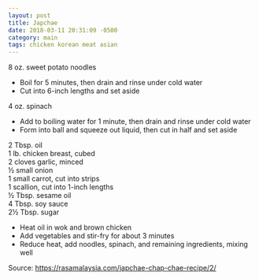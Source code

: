 ```yaml
---
layout: post
title: Japchae
date: 2018-03-11 20:31:09 -0500
category: main
tags: chicken korean meat asian
---
```

8 oz. sweet potato noodles  

  * Boil for 5 minutes, then drain and rinse under cold water
  * Cut into 6-inch lengths and set aside

4 oz. spinach  

  * Add to boiling water for 1 minute, then drain and rinse under cold water
  * Form into ball and squeeze out liquid, then cut in half and set aside

2 Tbsp. oil  
1 lb. chicken breast, cubed  
2 cloves garlic, minced  
½ small onion  
1 small carrot, cut into strips  
1 scallion, cut into 1-inch lengths  
½ Tbsp. sesame oil  
4 Tbsp. soy sauce  
2½ Tbsp. sugar  

  * Heat oil in wok and brown chicken
  * Add vegetables and stir-fry for about 3 minutes
  * Reduce heat, add noodles, spinach, and remaining ingredients, mixing well

Source: <a href="https://rasamalaysia.com/japchae-chap-chae-recipe/2/">https://rasamalaysia.com/japchae-chap-chae-recipe/2/</a>
